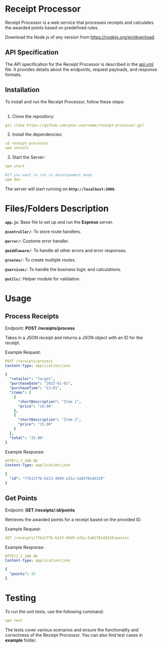 # Receipt Processor

Receipt Processor is a web service that processes receipts and calculates the awarded points based on predefined rules.

Download the Node js of any version from https://nodejs.org/en/download.

## API Specification
The API specification for the Receipt Processor is described in the <a href="https://github.com/fetch-rewards/receipt-processor-challenge/blob/main/api.yml">api.yml</a> file. It provides details about the endpoints, request payloads, and response formats.

## Installation

To install and run the Receipt Processor, follow these steps:<br><br>
1. Clone the repository:
```yaml
git clone https://github.com/your-username/receipt-processor.git
```
2. Install the dependencies:
```yaml
cd receipt-processor
npm install
```
3. Start the Server:
```yaml
npm start

#If you want to run in developement mode
npm dev 
```

The server will start running on <b>`http://localhost:3000`</b>.

# Files/Folders Description

  <b>```app.js```</b>: Base file to set up and run the <b>Express</b> server.
  
  <b>```@controller/```</b>: To store route handlers.

  <b>```@error/```</b>: Custome error handler.

  <b>```@middleware/```</b>: To handle all other errors and error responses.

  <b>```@routes/```</b>: To create multiple routes.

  <b>```@services/```</b>: To handle the business logic and calculations.

  <b>```@utils/```</b>: Helper module for validation.


# Usage
## Process Receipts
Endpoint: <b>POST /receipts/process</b>

Takes in a JSON receipt and returns a JSON object with an ID for the receipt.

Example Request:
```yaml
POST /receipts/process
Content-Type: application/json

{
  "retailer": "Target",
  "purchaseDate": "2022-01-01",
  "purchaseTime": "13:01",
  "items": [
    {
      "shortDescription": "Item 1",
      "price": "10.00"
    },
    {
      "shortDescription": "Item 2",
      "price": "15.00"
    }
  ],
  "total": "25.00"
}
```

Example Response:

```yaml
HTTP/1.1 200 OK
Content-Type: application/json

{
  "id": "7fb1377b-b223-49d9-a31a-5a02701dd310"
}
```

## Get Points

Endpoint: <b>GET /receipts/:id/points</b>

Retrieves the awarded points for a receipt based on the provided ID.

Example Request:

```yaml
GET /receipts/7fb1377b-b223-49d9-a31a-5a02701dd310/points
```
Example Response:

```yaml
HTTP/1.1 200 OK
Content-Type: application/json

{
  "points": 32
}
```

# Testing

To run the unit tests, use the following command:

```yaml
npm test
```

The tests cover various scenarios and ensure the functionality and correctness of the Receipt Processor. You can also find test cases in <b>example</b> folder.


